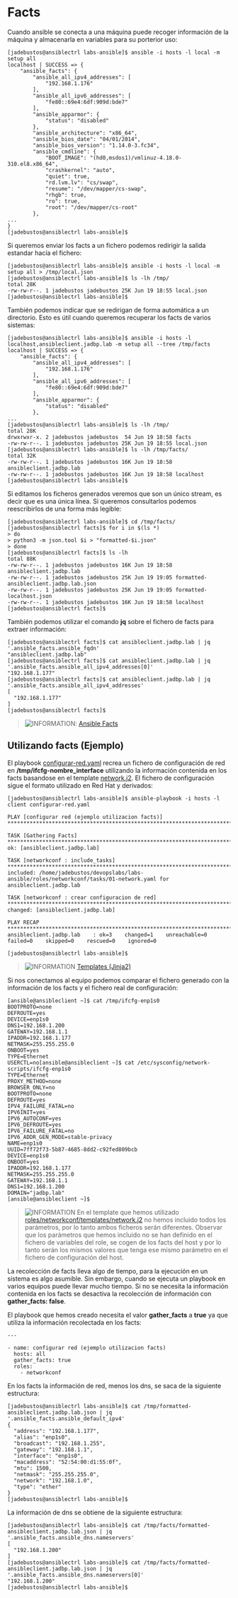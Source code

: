 # Facts

Cuando ansible se conecta a una máquina puede recoger información de la máquina y almacenarla en variables para su porterior uso:

```console
[jadebustos@ansiblectrl labs-ansible]$ ansible -i hosts -l local -m setup all
localhost | SUCCESS => {
    "ansible_facts": {
        "ansible_all_ipv4_addresses": [
            "192.168.1.176"
        ],
        "ansible_all_ipv6_addresses": [
            "fe80::69e4:6df:909d:bde7"
        ],
        "ansible_apparmor": {
            "status": "disabled"
        },
        "ansible_architecture": "x86_64",
        "ansible_bios_date": "04/01/2014",
        "ansible_bios_version": "1.14.0-3.fc34",
        "ansible_cmdline": {
            "BOOT_IMAGE": "(hd0,msdos1)/vmlinuz-4.18.0-310.el8.x86_64",
            "crashkernel": "auto",
            "quiet": true,
            "rd.lvm.lv": "cs/swap",
            "resume": "/dev/mapper/cs-swap",
            "rhgb": true,
            "ro": true,
            "root": "/dev/mapper/cs-root"
        },
...
}
[jadebustos@ansiblectrl labs-ansible]$
```

Si queremos enviar los facts a un fichero podemos redirigir la salida estandar hacía el fichero:

```console
[jadebustos@ansiblectrl labs-ansible]$ ansible -i hosts -l local -m setup all > /tmp/local.json
[jadebustos@ansiblectrl labs-ansible]$ ls -lh /tmp/
total 28K
-rw-rw-r--. 1 jadebustos jadebustos 25K Jun 19 18:55 local.json
[jadebustos@ansiblectrl labs-ansible]$ 
```

También podemos indicar que se redirigan de forma automática a un directorio. Esto es útil cuando queremos recuperar los facts de varios sistemas:

```console
[jadebustos@ansiblectrl labs-ansible]$ ansible -i hosts -l localhost,ansibleclient.jadbp.lab -m setup all --tree /tmp/facts
localhost | SUCCESS => {
    "ansible_facts": {
        "ansible_all_ipv4_addresses": [
            "192.168.1.176"
        ],
        "ansible_all_ipv6_addresses": [
            "fe80::69e4:6df:909d:bde7"
        ],
        "ansible_apparmor": {
            "status": "disabled"
        },
...
[jadebustos@ansiblectrl labs-ansible]$ ls -lh /tmp/
total 28K
drwxrwxr-x. 2 jadebustos jadebustos  54 Jun 19 18:58 facts
-rw-rw-r--. 1 jadebustos jadebustos 25K Jun 19 18:55 local.json
[jadebustos@ansiblectrl labs-ansible]$ ls -lh /tmp/facts/
total 32K
-rw-rw-r--. 1 jadebustos jadebustos 16K Jun 19 18:58 ansibleclient.jadbp.lab
-rw-rw-r--. 1 jadebustos jadebustos 16K Jun 19 18:58 localhost
[jadebustos@ansiblectrl labs-ansible]$ 
```

Si editamos los ficheros generados veremos que son un único stream, es decir que es una única línea. Si queremos consultarlos podemos reescribirlos de una forma más legible:

```console
[jadebustos@ansiblectrl labs-ansible]$ cd /tmp/facts/
[jadebustos@ansiblectrl facts]$ for i in $(ls *)
> do
> python3 -m json.tool $i > "formatted-$i.json"
> done
[jadebustos@ansiblectrl facts]$ ls -lh
total 88K
-rw-rw-r--. 1 jadebustos jadebustos 16K Jun 19 18:58 ansibleclient.jadbp.lab
-rw-rw-r--. 1 jadebustos jadebustos 25K Jun 19 19:05 formatted-ansibleclient.jadbp.lab.json
-rw-rw-r--. 1 jadebustos jadebustos 25K Jun 19 19:05 formatted-localhost.json
-rw-rw-r--. 1 jadebustos jadebustos 16K Jun 19 18:58 localhost
[jadebustos@ansiblectrl facts]$ 
```

También podemos utilizar el comando **jq** sobre el fichero de facts para extraer información:

```console
[jadebustos@ansiblectrl facts]$ cat ansibleclient.jadbp.lab | jq '.ansible_facts.ansible_fqdn'
"ansibleclient.jadbp.lab"
[jadebustos@ansiblectrl facts]$ cat ansibleclient.jadbp.lab | jq '.ansible_facts.ansible_all_ipv4_addresses[0]'
"192.168.1.177"
[jadebustos@ansiblectrl facts]$ cat ansibleclient.jadbp.lab | jq '.ansible_facts.ansible_all_ipv4_addresses'
[
  "192.168.1.177"
]
[jadebustos@ansiblectrl facts]$ 
```

> ![INFORMATION](../imgs/information-icon.png): [Ansible Facts](https://docs.ansible.com/ansible/latest/user_guide/playbooks_vars_facts.html)

## Utilizando facts (Ejemplo)

El playbook [configurar-red.yaml](configurar-red.yaml) recrea un fichero de configuración de red en **/tmp/ifcfg-nombre_interface** utilizando la información contenida en los facts basandose en el template [network.j2](roles/networkconf/templates/network.j2). El fichero de configuración sigue el formato utilizado en Red Hat y derivados:

```console
[jadebustos@ansiblectrl labs-ansible]$ ansible-playbook -i hosts -l client configurar-red.yaml 

PLAY [configurar red (ejemplo utilizacion facts)] ********************************************************************************************************************************************************************************************

TASK [Gathering Facts] ***********************************************************************************************************************************************************************************************************************
ok: [ansibleclient.jadbp.lab]

TASK [networkconf : include_tasks] ***********************************************************************************************************************************************************************************************************
included: /home/jadebustos/devopslabs/labs-ansible/roles/networkconf/tasks/01-network.yaml for ansibleclient.jadbp.lab

TASK [networkconf : crear configuracion de red] **********************************************************************************************************************************************************************************************
changed: [ansibleclient.jadbp.lab]

PLAY RECAP ***********************************************************************************************************************************************************************************************************************************
ansibleclient.jadbp.lab    : ok=3    changed=1    unreachable=0    failed=0    skipped=0    rescued=0    ignored=0   

[jadebustos@ansiblectrl labs-ansible]$
```
> ![INFORMATION](../imgs/information-icon.png) [Templates (Jinja2)](https://docs.ansible.com/ansible/latest/user_guide/playbooks_templating.html)

Si nos conectamos al equipo podemos comparar el fichero generado con la información de los facts y el fichero real de configuración:

```console
[ansible@ansibleclient ~]$ cat /tmp/ifcfg-enp1s0 
BOOTPROTO=none
DEFROUTE=yes
DEVICE=enp1s0
DNS1=192.168.1.200
GATEWAY=192.168.1.1
IPADDR=192.168.1.177
NETMASK=255.255.255.0
ONBOOT=yes
TYPE=Ethernet
USERCTL=no[ansible@ansibleclient ~]$ cat /etc/sysconfig/network-scripts/ifcfg-enp1s0 
TYPE=Ethernet
PROXY_METHOD=none
BROWSER_ONLY=no
BOOTPROTO=none
DEFROUTE=yes
IPV4_FAILURE_FATAL=no
IPV6INIT=yes
IPV6_AUTOCONF=yes
IPV6_DEFROUTE=yes
IPV6_FAILURE_FATAL=no
IPV6_ADDR_GEN_MODE=stable-privacy
NAME=enp1s0
UUID=7ff72f73-5b87-4685-8dd2-c92fed809bcb
DEVICE=enp1s0
ONBOOT=yes
IPADDR=192.168.1.177
NETMASK=255.255.255.0
GATEWAY=192.168.1.1
DNS1=192.168.1.200
DOMAIN="jadbp.lab"
[ansible@ansibleclient ~]$ 
```

> ![INFORMATION](../imgs/information-icon.png) En el template que hemos utilizado [roles/networkconf/templates/network.j2](roles/networkconf/templates/network.j2) no hemos incluido todos los parámetros, por lo tanto ambos ficheros serán diferentes. Observar que los parámetros que hemos incluido no se han definido en el fichero de variables del role, se cogen de los facts del host y por lo tanto serán los mismos valores que tenga ese mismo parámetro en el fichero de configuración del host.

La recolección de facts lleva algo de tiempo, para la ejecución en un sistema es algo asumible. Sin embargo, cuando se ejecuta un playbook en varios equipos puede llevar mucho tiempo. Si no se necesita la información contenida en los facts se desactiva la recolección de información con **gather_facts: false**.

El playbook que hemos creado necesita el valor **gather_facts** a **true** ya que utiliza la información recolectada en los facts: 

```console
---

- name: configurar red (ejemplo utilizacion facts)
  hosts: all
  gather_facts: true
  roles:
    - networkconf
```

En los facts la información de red, menos los dns, se saca de la siguiente estructura:

```console
[jadebustos@ansiblectrl labs-ansible]$ cat /tmp/formatted-ansibleclient.jadbp.lab.json | jq '.ansible_facts.ansible_default_ipv4'
{
  "address": "192.168.1.177",
  "alias": "enp1s0",
  "broadcast": "192.168.1.255",
  "gateway": "192.168.1.1",
  "interface": "enp1s0",
  "macaddress": "52:54:00:d1:55:0f",
  "mtu": 1500,
  "netmask": "255.255.255.0",
  "network": "192.168.1.0",
  "type": "ether"
}
[jadebustos@ansiblectrl labs-ansible]$  
```

La información de dns se obtiene de la siguiente estructura:

```console
[jadebustos@ansiblectrl labs-ansible]$ cat /tmp/facts/formatted-ansibleclient.jadbp.lab.json | jq '.ansible_facts.ansible_dns.nameservers'
[
  "192.168.1.200"
]
[jadebustos@ansiblectrl labs-ansible]$ cat /tmp/facts/formatted-ansibleclient.jadbp.lab.json | jq '.ansible_facts.ansible_dns.nameservers[0]'
"192.168.1.200"
[jadebustos@ansiblectrl labs-ansible]$ 
```